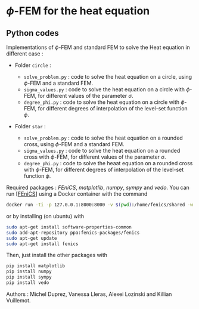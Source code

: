 # $\phi$-FEM for the heat equation

## Python codes 

  Implementations of $\phi$-FEM and standard FEM to solve the Heat equation in different case :
  * Folder `circle` : 
    - `solve_problem.py` : code to solve the heat equation on a circle, using $\phi$-FEM and a standard FEM.
    - `sigma_values.py` : code to solve the heat equation on a circle with $\phi$-FEM, for different values of the parameter $\sigma$.
    - `degree_phi.py` : code to solve the heat equation on a circle with $\phi$-FEM, for different degrees of interpolation of the level-set function $\phi$.
  
  * Folder `star` : 
    - `solve_problem.py` : code to solve the heat equation on a rounded cross, using $\phi$-FEM and a standard FEM.
    - `sigma_values.py` : code to solve the heat equation on a rounded cross with $\phi$-FEM, for different values of the parameter $\sigma$.
    - `degree_phi.py` : code to solve the heaat equation on a rounded cross with $\phi$-FEM, for different degrees of interpolation of the level-set function $\phi$.

Required packages : *FEniCS*, *matplotlib*, *numpy*, *sympy* and *vedo*. 
You can run \[[FEniCS](https://fenicsproject.org/)] using a Docker container with the command

```bash
docker run -ti -p 127.0.0.1:8000:8000 -v $(pwd):/home/fenics/shared -w /home/fenics/shared quay.io/fenicsproject/stable:current
```

or by installing (on ubuntu) with 

```bash
sudo apt-get install software-properties-common
sudo add-apt-repository ppa:fenics-packages/fenics
sudo apt-get update
sudo apt-get install fenics
```

Then, just install the other packages with 
```bash
pip install matplotlib 
pip install numpy 
pip install sympy 
pip install vedo
```


Authors : Michel Duprez, Vanessa Lleras, Alexei Lozinski and Killian Vuillemot. 

